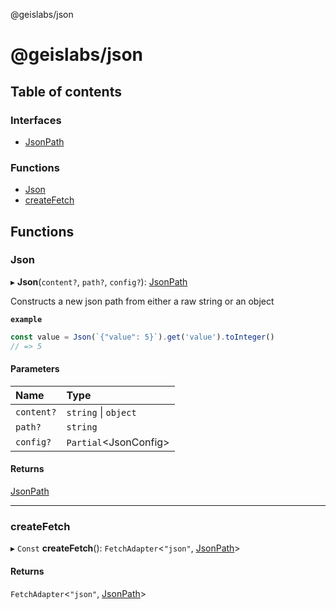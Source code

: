 @geislabs/json

# @geislabs/json

## Table of contents

### Interfaces

- [JsonPath](interfaces/jsonpath.md)

### Functions

- [Json](README.md#json)
- [createFetch](README.md#createfetch)

## Functions

### Json

▸ **Json**(`content?`, `path?`, `config?`): [JsonPath](interfaces/jsonpath.md)

Constructs a new json path from either a raw string
or an object

**`example`**
```typescript
const value = Json(`{"value": 5}`).get('value').toInteger()
// => 5
```

#### Parameters

| Name | Type |
| :------ | :------ |
| `content?` | `string` \| `object` |
| `path?` | `string` |
| `config?` | `Partial`<JsonConfig\> |

#### Returns

[JsonPath](interfaces/jsonpath.md)

___

### createFetch

▸ `Const` **createFetch**(): `FetchAdapter`<``"json"``, [JsonPath](interfaces/jsonpath.md)\>

#### Returns

`FetchAdapter`<``"json"``, [JsonPath](interfaces/jsonpath.md)\>
